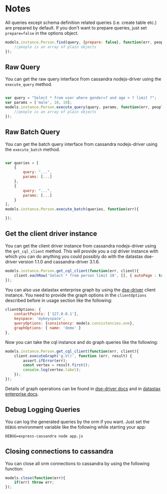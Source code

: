 # Notes

All queries except schema definition related queries (i.e. create table etc.) are prepared by default. If you don't want to prepare queries, just set `prepare=false` in the options object.

```js
models.instance.Person.find(query, {prepare: false}, function(err, people){
    //people is an array of plain objects
});
```

## Raw Query

You can get the raw query interface from cassandra nodejs-driver using the `execute_query` method.

```js

var query = "Select * from user where gender=? and age > ? limit ?";
var params = ['male', 18, 10];
models.instance.Person.execute_query(query, params, function(err, people){
    //people is an array of plain objects
});

```

## Raw Batch Query

You can get the batch query interface from cassandra nodejs-driver using the `execute_batch` method.

```js

var queries = [
    {
        query: "...",
        params: [...]
    },
    {
        query: "...",
        params: [...]
    }
];
models.instance.Person.execute_batch(queries, function(err){

});

```

## Get the client driver instance

You can get the client driver instance from cassandra nodejs-driver using the `get_cql_client` method. This will provide you a cql driver instance with which you can do anything you could possibly do with the datastax dse-driver version 1.1.0 and cassandra-driver 3.1.6.

```js
models.instance.Person.get_cql_client(function(err, client){
    client.eachRow('Select * from person limit 10', [], { autoPage : true }, function(n, row) {}, function(err, result){});
});
```

You can also use datastax enterprise graph by using the [dse-driver](http://docs.datastax.com/en/developer/nodejs-driver-dse/1.1/#graph) client instance. You need to provide the graph options in the `clientOptions` described before in usage section like the following:

```js
clientOptions: {
    contactPoints: ['127.0.0.1'],
    keyspace: 'mykeyspace',
    queryOptions: {consistency: models.consistencies.one},
    graphOptions: { name: 'demo' }
},
```

Now you can take the cql instance and do graph queries like the following:

```js
models.instance.Person.get_cql_client(function(err, client){
    client.executeGraph('g.V()', function (err, result) {
        assert.ifError(err);
        const vertex = result.first();
        console.log(vertex.label);
    });
});
```

Details of graph operations can be found in [dse-driver docs](http://docs.datastax.com/en/developer/nodejs-driver-dse/1.1/#graph) and in [datastax enterprise docs](http://docs.datastax.com/en/latest-dse/datastax_enterprise/graph/graphTOC.html).

## Debug Logging Queries

You can log the generated queries by the orm if you want. Just set the `DEBUG` environment variable like the following while starting your app:

```
DEBUG=express-cassandra node app.js
```

## Closing connections to cassandra

You can close all orm connections to cassandra by using the following function:

```js
models.close(function(err){
    if(err) throw err;
});
```
